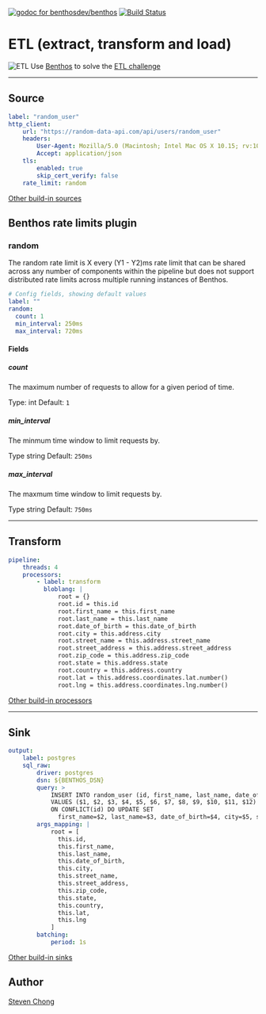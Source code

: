 [![godoc for benthosdev/benthos][godoc-badge]][godoc-url]
[![Build Status][actions-badge]][actions-url]

# ETL (extract, transform and load)

![ETL](https://www.benthos.dev/img/what-is-blob.svg)
Use [Benthos](https://www.benthos.dev) to solve the [ETL challenge](https://databricks.com/glossary/extract-transform-load)

---

## Source

```yaml
label: "random_user"
http_client:
    url: "https://random-data-api.com/api/users/random_user"
    headers:
        User-Agent: Mozilla/5.0 (Macintosh; Intel Mac OS X 10.15; rv:100.0) Gecko/20100101 Firefox/100.0
        Accept: application/json
    tls:
        enabled: true
        skip_cert_verify: false
    rate_limit: random
```

[Other build-in sources][sources-link]

## Benthos rate limits plugin

### random

The random rate limit is X every (Y1 - Y2)ms rate limit that can be shared across any number of components within the pipeline but does not support distributed rate limits across multiple running instances of Benthos.

```yaml
# Config fields, showing default values
label: ""
random:
  count: 1
  min_interval: 250ms
  max_interval: 720ms
```

#### Fields

##### count

The maximum number of requests to allow for a given period of time.

Type: int
Default: `1`

##### min_interval

The minmum time window to limit requests by.

Type string
Default: `250ms`

##### max_interval

The maxmum time window to limit requests by.

Type string
Default: `750ms`

---

## Transform

```yaml
pipeline:
    threads: 4
    processors:
        - label: transform
          bloblang: |
              root = {}
              root.id = this.id
              root.first_name = this.first_name
              root.last_name = this.last_name
              root.date_of_birth = this.date_of_birth
              root.city = this.address.city
              root.street_name = this.address.street_name
              root.street_address = this.address.street_address
              root.zip_code = this.address.zip_code
              root.state = this.address.state
              root.country = this.address.country
              root.lat = this.address.coordinates.lat.number()
              root.lng = this.address.coordinates.lng.number()
```

[Other build-in processors][processors-link]

---

## Sink

```yaml
output:
    label: postgres
    sql_raw:
        driver: postgres
        dsn: ${BENTHOS_DSN}
        query: >
            INSERT INTO random_user (id, first_name, last_name, date_of_birth, city, street_name, street_address, zip_code, state, country, lat, lng)
            VALUES ($1, $2, $3, $4, $5, $6, $7, $8, $9, $10, $11, $12)
            ON CONFLICT(id) DO UPDATE SET
              first_name=$2, last_name=$3, date_of_birth=$4, city=$5, street_name=$6, street_address=$7, zip_code=$8, state=$9, country=$10, lat=$11, lng=$12;
        args_mapping: |
            root = [
              this.id,
              this.first_name,
              this.last_name,
              this.date_of_birth,
              this.city,
              this.street_name,
              this.street_address,
              this.zip_code,
              this.state,
              this.country,
              this.lat,
              this.lng
            ]
        batching:
            period: 1s
```

[Other build-in sinks][sinks-link]

## Author

[Steven Chong](https://github.com/teamchong)

[godoc-badge]: https://pkg.go.dev/badge/github.com/benthosdev/benthos/v4/public
[godoc-url]: https://pkg.go.dev/github.com/benthosdev/benthos/v4/public
[actions-badge]: https://github.com/teamchong/backend-test/actions/workflows/test.yaml/badge.svg
[actions-url]: https://github.com/teamchong/backend-test/actions/workflows/test.yaml
[sources-link]: https://www.benthos.dev/docs/components/inputs/about
[processors-link]: https://www.benthos.dev/docs/components/processors/about
[sinks-link]: https://www.benthos.dev/docs/components/outputs/about
